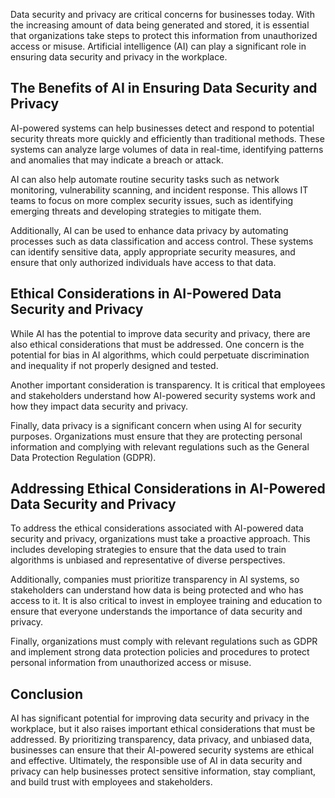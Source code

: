 

Data security and privacy are critical concerns for businesses today. With the increasing amount of data being generated and stored, it is essential that organizations take steps to protect this information from unauthorized access or misuse. Artificial intelligence (AI) can play a significant role in ensuring data security and privacy in the workplace.

The Benefits of AI in Ensuring Data Security and Privacy
--------------------------------------------------------

AI-powered systems can help businesses detect and respond to potential security threats more quickly and efficiently than traditional methods. These systems can analyze large volumes of data in real-time, identifying patterns and anomalies that may indicate a breach or attack.

AI can also help automate routine security tasks such as network monitoring, vulnerability scanning, and incident response. This allows IT teams to focus on more complex security issues, such as identifying emerging threats and developing strategies to mitigate them.

Additionally, AI can be used to enhance data privacy by automating processes such as data classification and access control. These systems can identify sensitive data, apply appropriate security measures, and ensure that only authorized individuals have access to that data.

Ethical Considerations in AI-Powered Data Security and Privacy
--------------------------------------------------------------

While AI has the potential to improve data security and privacy, there are also ethical considerations that must be addressed. One concern is the potential for bias in AI algorithms, which could perpetuate discrimination and inequality if not properly designed and tested.

Another important consideration is transparency. It is critical that employees and stakeholders understand how AI-powered security systems work and how they impact data security and privacy.

Finally, data privacy is a significant concern when using AI for security purposes. Organizations must ensure that they are protecting personal information and complying with relevant regulations such as the General Data Protection Regulation (GDPR).

Addressing Ethical Considerations in AI-Powered Data Security and Privacy
-------------------------------------------------------------------------

To address the ethical considerations associated with AI-powered data security and privacy, organizations must take a proactive approach. This includes developing strategies to ensure that the data used to train algorithms is unbiased and representative of diverse perspectives.

Additionally, companies must prioritize transparency in AI systems, so stakeholders can understand how data is being protected and who has access to it. It is also critical to invest in employee training and education to ensure that everyone understands the importance of data security and privacy.

Finally, organizations must comply with relevant regulations such as GDPR and implement strong data protection policies and procedures to protect personal information from unauthorized access or misuse.

Conclusion
----------

AI has significant potential for improving data security and privacy in the workplace, but it also raises important ethical considerations that must be addressed. By prioritizing transparency, data privacy, and unbiased data, businesses can ensure that their AI-powered security systems are ethical and effective. Ultimately, the responsible use of AI in data security and privacy can help businesses protect sensitive information, stay compliant, and build trust with employees and stakeholders.
